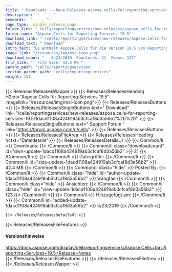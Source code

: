 ```yaml
---
title: " Downloads ---Neue-Releases-aspose.cells-for-reporting-services-19.5 . "
description:  "    . " 
keywords:  "    . " 
page_type:  single_release_page
folder_link: " cells/reportingservices/new-releases/aspose.cells-for-reporting-services-19.5/"
folder_name: "Aspose.Cells für Reporting Services 19.5"
download_link: " /cells/reportingservices/new-releases/aspose.cells-for-reporting-services-19.5/1dacd1108a424919ab3cfcaf8d3a56b2"
download_text: " Download"
Intro_text: "Es enthält Aspose.Cells für die Version 19.5 von Reporting Services."
image_link: "/resources/img/msi-icon.png"
download_count: "   5/23/2019  Downloads: 21  Views: 122"
file_size: "  File Size: 42.4 MB "
parent_path: "cells/reportingservices"
section_parent_path: "cells/reportingservices"
weight: 151
---
```


{{< Releases/ReleasesWapper >}}
  {{< Releases/ReleasesHeading H2txt="Aspose.Cells für Reporting Services 19.5" imagelink="/resources/img/msi-icon.png">}}
  {{< Releases/ReleasesButtons >}}
    {{< Releases/ReleasesSingleButtons text=" Download" link="/cells/reportingservices/new-releases/aspose.cells-for-reporting-services-19.5/1dacd1108a424919ab3cfcaf8d3a56b2%20%20" >}}
    {{< Releases/ReleasesSingleButtons text=" Support Forum " link="https://forum.aspose.com/c/cells" >}}
  {{< Releases/ReleasesButtons >}}
  {{< Releases/ReleasesFileArea >}}
    {{< Releases/ReleasesHeading h4txt="Dateidetails">}}
    {{< Releases/ReleasesDetailsUl >}}
            {{< Common/li >}} Downloads: {{< /Common/li >}}
      {{< Common/li class="downloadcount" id="dwn-update-1dacd1108a424919ab3cfcaf8d3a56b2" >}} 21 {{< /Common/li >}}
      {{< Common/li >}} Dateigröße: {{< /Common/li >}}
      {{< Common/li id="size-update-1dacd1108a424919ab3cfcaf8d3a56b2" >}} 42.4 MB {{< /Common/li >}} 
      {{< Common/li  class="hide" >}} Posted By: {{< /Common/li >}} 
      {{< Common/li class="hide" id="author-update-1dacd1108a424919ab3cfcaf8d3a56b2" >}} wangtao {{< /Common/li >}}
      {{< Common/li class="hide" >}} Ansichten: {{< /Common/li >}}
      {{< Common/li class="hide" id="view-update-1dacd1108a424919ab3cfcaf8d3a56b2" >}} 123 {{< /Common/li >}}
      {{< Common/li >}} Hinzugefügt am: {{< /Common/li >}}
      {{< Common/li id="added-update-1dacd1108a424919ab3cfcaf8d3a56b2" >}} 5/23/2019 {{< /Common/li >}} 

    {{< /Releases/ReleasesDetailsUl >}}

  {{< Releases/ReleasesFileFeatures >}}
      <h4>Versionshinweise</h4><div> <a href="https://docs.aspose.com/display/cellsreportingservices/Aspose.Cells+for+Reporting+Services+19.5+Release+Notes">https://docs.aspose.com/display/cellsreportingservices/Aspose.Cells+for+Reporting+Services+19.5+Release+Notes</a></div>
  {{< /Releases/ReleasesFileFeatures >}}
 {{< /Releases/ReleasesFileArea >}}
{{< /Releases/ReleasesWapper >}}




